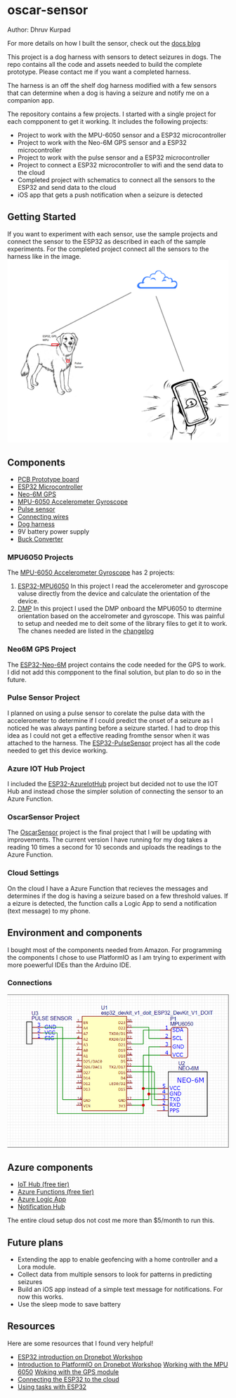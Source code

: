 # oscar-sensor

Author: Dhruv Kurpad

For more details on how I built the sensor, check out the [docs blog](https://dhruv-kurpad.github.io/OscarProject-docs/)

This project is a dog harness with sensors to detect seizures in dogs. The repo contains all the code and assets needed to build the complete prototype. Please contact me if you want a completed harness. 

The harness is an off the shelf dog harness modified with a few sensors that can determine when a dog is having a seizure and notify me on a companion app.

The repository contains a few projects. I started with a single project for each compponent to get it working. It includes the following projects:
* Project to work with the MPU-6050 sensor and a ESP32 microcontroller
* Project to work with the Neo-6M GPS sensor and a ESP32 microcontroller
* Project to work with the pulse sensor and a ESP32 microcontroller
* Project to connect a ESP32 microcontroller to wifi and the send data to the cloud
* Completed project with schematics to connect all the sensors to the ESP32 and send data to the cloud
* iOS app that gets a push notification when a seizure is detected

## Getting Started
If you want to experiment with each sensor, use the sample projects and connect the sensor to the ESP32 as described in each of the sample experiments. For the completed project connect all the sensors to the harness like in the image.
![Sensor location](imgs/oscar_sensor.png)

## Components

* [PCB Prototype board](https://amzn.to/3p4UOvW)
* [ESP32 Microcontroller](https://amzn.to/3fyBxQs)
* [Neo-6M GPS](https://amzn.to/2SJ8L6M)
* [MPU-6050 Accelerometer Gyroscope](https://amzn.to/3ySikR8)
* [Pulse sensor](https://amzn.to/3vAY70s)
* [Connecting wires](https://amzn.to/3uA37kB)
* [Dog harness](https://amzn.to/3uBMfd5)
* 9V battery power supply
* [Buck Converter](https://amzn.to/3gcxdWj)

### MPU6050 Projects
The [MPU-6050 Accelerometer Gyroscope](https://amzn.to/3ySikR8) has 2 projects:
1. [ESP32-MPU6050](ESP32-MPU6050) In this project I read the accelerometer and gyroscope valuse directly from the device and calculate the orientation of the device.
2. [DMP](DMP) In this project I used the DMP onboard the MPU6050 to dtermine orientation based on the accelrometer and gyroscope. This was painful to setup and needed me to deit some of the library files to get it to work. The chanes needed are listed in the [changelog](DMP/Changes.txt)

### Neo6M GPS Project
The [ESP32-Neo-6M](ESP32-Neo-6M) project contains the code needed for the GPS to work. I did not add this compponent to the final solution, but plan to do so in the future.

### Pulse Sensor Project
I planned on using a pulse sensor to corelate the pulse data with the accelerometer to determine if I could predict the onset of a seizure as I noticed he was always panting before a seizure started. I had to drop this idea as I could not get a effective reading fromthe sensor when it was attached to the harness.
The [ESP32-PulseSensor](ESP32-PulseSensor) project has all the code needed to get this device working.

### Azure IOT Hub Project
I included the [ESP32-AzureIotHub](ESP32-AzureIotHub) project but decided not to use the IOT Hub and instead chose the simpler solution of connecting the sensor to an Azure Function.

### OscarSensor Project
The [OscarSensor](OscarSensor) project is the final project that I will be updating with improvements. The current version I have running for my dog takes a reading 10 times a second for 10 seconds and uploads the readings to the Azure Function.

### Cloud Settings

On the cloud I have a Azure Function that recieves the messages and determines if the dog is having a seizure based on a few threshold values. If a eizure is detected, the function calls a Logic App to send a notification (text message) to my phone.

## Environment and components
I bought most of the components needed from Amazon. For programming the components I chose to use PlatformIO as I am trying to experiment with more poewerful IDEs than the Arduino IDE.


### Connections

![Connections](imgs/connections.png)


## Azure components

* [IoT Hub (free tier)](https://azure.microsoft.com/en-us/services/iot-hub/)
* [Azure Functions (free tier)](https://azure.microsoft.com/en-us/services/functions/)
* [Azure Logic App](https://azure.microsoft.com/en-us/services/logic-apps/)
* [Notification Hub](https://azure.microsoft.com/en-us/services/notification-hubs/)

The entire cloud setup dos not cost me more than $5/month to run this.


## Future plans

* Extending the app to enable geofencing with a home controller and a Lora module.
* Collect data from multiple sensors to look for patterns in predicting seizures
* Build an iOS app instead of a simple text message for notifications. For now this works.
* Use the sleep mode to save battery

## Resources

Here are some resources that I found very helpful!

* [ESP32 introduction on Dronebot Workshop](https://dronebotworkshop.com/esp32-intro/)
* [Introduction to PlatformIO on Dronebot Workshop](https://dronebotworkshop.com/platformio/)
[Working with the MPU 6050](https://randomnerdtutorials.com/esp32-mpu-6050-web-server/)
[Woking with the GPS module](https://blog.asksensors.com/iot-cloud-based-gps-tracking-esp32-gps-neo-6m-module/)
* [Connecting the ESP32 to the cloud](https://thingpulse.com/how-to-connect-your-esp32-to-the-azure-iot-cloud-over-rest/)
* [Using tasks with ESP32](https://www.youtube.com/watch?v=ywbq1qR-fY0)